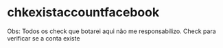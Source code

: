 # chkexistaccountfacebook
Obs: Todos os check que botarei aqui não me responsabilizo. Check para verificar se a conta existe 
